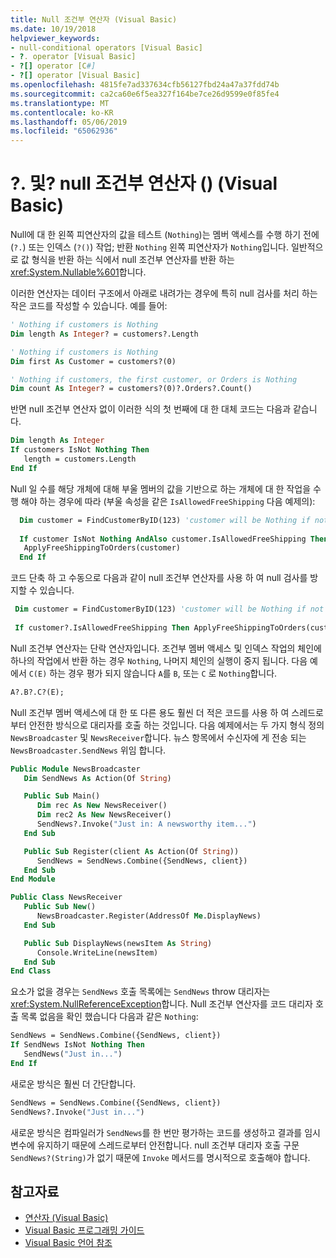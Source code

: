 ```yaml
---
title: Null 조건부 연산자 (Visual Basic)
ms.date: 10/19/2018
helpviewer_keywords:
- null-conditional operators [Visual Basic]
- ?. operator [Visual Basic]
- ?[] operator [C#]
- ?[] operator [Visual Basic]
ms.openlocfilehash: 4815fe7ad337634cfb56127fbd24a47a37fdd74b
ms.sourcegitcommit: ca2ca60e6f5ea327f164be7ce26d9599e0f85fe4
ms.translationtype: MT
ms.contentlocale: ko-KR
ms.lasthandoff: 05/06/2019
ms.locfileid: "65062936"
---
```

# <a name="-and--null-conditional-operators-visual-basic"></a>?. 및? null 조건부 연산자 () (Visual Basic)

Null에 대 한 왼쪽 피연산자의 값을 테스트 (`Nothing`)는 멤버 액세스를 수행 하기 전에 (`?.`) 또는 인덱스 (`?()`) 작업; 반환 `Nothing` 왼쪽 피연산자가 `Nothing`입니다. 일반적으로 값 형식을 반환 하는 식에서 null 조건부 연산자를 반환 하는 <xref:System.Nullable%601>합니다.

이러한 연산자는 데이터 구조에서 아래로 내려가는 경우에 특히 null 검사를 처리 하는 작은 코드를 작성할 수 있습니다. 예를 들어:

```vb
' Nothing if customers is Nothing  
Dim length As Integer? = customers?.Length  

' Nothing if customers is Nothing
Dim first As Customer = customers?(0)

' Nothing if customers, the first customer, or Orders is Nothing
Dim count As Integer? = customers?(0)?.Orders?.Count()   
```

반면 null 조건부 연산자 없이 이러한 식의 첫 번째에 대 한 대체 코드는 다음과 같습니다.

```vb
Dim length As Integer
If customers IsNot Nothing Then
   length = customers.Length
End If
```

Null 일 수를 해당 개체에 대해 부울 멤버의 값을 기반으로 하는 개체에 대 한 작업을 수행 해야 하는 경우에 따라 (부울 속성을 같은 `IsAllowedFreeShipping` 다음 예제의):

```vb
  Dim customer = FindCustomerByID(123) 'customer will be Nothing if not found.
  
  If customer IsNot Nothing AndAlso customer.IsAllowedFreeShipping Then
   ApplyFreeShippingToOrders(customer)
  End If
```

코드 단축 하 고 수동으로 다음과 같이 null 조건부 연산자를 사용 하 여 null 검사를 방지할 수 있습니다.

```vb
 Dim customer = FindCustomerByID(123) 'customer will be Nothing if not found.
 
 If customer?.IsAllowedFreeShipping Then ApplyFreeShippingToOrders(customer)
```

Null 조건부 연산자는 단락 연산자입니다.  조건부 멤버 액세스 및 인덱스 작업의 체인에 하나의 작업에서 반환 하는 경우 `Nothing`, 나머지 체인의 실행이 중지 됩니다.  다음 예에서 `C(E)` 하는 경우 평가 되지 않습니다 `A`를 `B`, 또는 `C` 로 `Nothing`합니다.

```vb
A?.B?.C?(E);
```

Null 조건부 멤버 액세스에 대 한 또 다른 용도 훨씬 더 적은 코드를 사용 하 여 스레드로부터 안전한 방식으로 대리자를 호출 하는 것입니다.  다음 예제에서는 두 가지 형식 정의 `NewsBroadcaster` 및 `NewsReceiver`합니다. 뉴스 항목에서 수신자에 게 전송 되는 `NewsBroadcaster.SendNews` 위임 합니다.

```vb
Public Module NewsBroadcaster
   Dim SendNews As Action(Of String) 

   Public Sub Main()
      Dim rec As New NewsReceiver()
      Dim rec2 As New NewsReceiver()
      SendNews?.Invoke("Just in: A newsworthy item...")
   End Sub

   Public Sub Register(client As Action(Of String))
      SendNews = SendNews.Combine({SendNews, client})
   End Sub
End Module

Public Class NewsReceiver
   Public Sub New()
      NewsBroadcaster.Register(AddressOf Me.DisplayNews)
   End Sub

   Public Sub DisplayNews(newsItem As String)
      Console.WriteLine(newsItem)
   End Sub
End Class
```

요소가 없을 경우는 `SendNews` 호출 목록에는 `SendNews` throw 대리자는 <xref:System.NullReferenceException>합니다. Null 조건부 연산자를 코드 대리자 호출 목록 없음을 확인 했습니다 다음과 같은 `Nothing`:

```vb  
SendNews = SendNews.Combine({SendNews, client})  
If SendNews IsNot Nothing Then 
   SendNews("Just in...")
End If
```

새로운 방식은 훨씬 더 간단합니다.  

```vb
SendNews = SendNews.Combine({SendNews, client})  
SendNews?.Invoke("Just in...")
```

새로운 방식은 컴파일러가 `SendNews`를 한 번만 평가하는 코드를 생성하고 결과를 임시 변수에 유지하기 때문에 스레드로부터 안전합니다. null 조건부 대리자 호출 구문 `SendNews?(String)`가 없기 때문에 `Invoke` 메서드를 명시적으로 호출해야 합니다.  

## <a name="see-also"></a>참고자료

- [연산자 (Visual Basic)](index.md)
- [Visual Basic 프로그래밍 가이드](../../../visual-basic/programming-guide/index.md)
- [Visual Basic 언어 참조](../../../visual-basic/language-reference/index.md)
